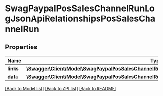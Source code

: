 # SwagPaypalPosSalesChannelRunLogJsonApiRelationshipsPosSalesChannelRun

## Properties
Name | Type | Description | Notes
------------ | ------------- | ------------- | -------------
**links** | [**\Swagger\Client\Model\SwagPaypalPosSalesChannelRunLogJsonApiRelationshipsPosSalesChannelRunLinks**](SwagPaypalPosSalesChannelRunLogJsonApiRelationshipsPosSalesChannelRunLinks.md) |  | [optional] 
**data** | [**\Swagger\Client\Model\SwagPaypalPosSalesChannelRunLogJsonApiRelationshipsPosSalesChannelRunData**](SwagPaypalPosSalesChannelRunLogJsonApiRelationshipsPosSalesChannelRunData.md) |  | [optional] 

[[Back to Model list]](../../README.md#documentation-for-models) [[Back to API list]](../../README.md#documentation-for-api-endpoints) [[Back to README]](../../README.md)

